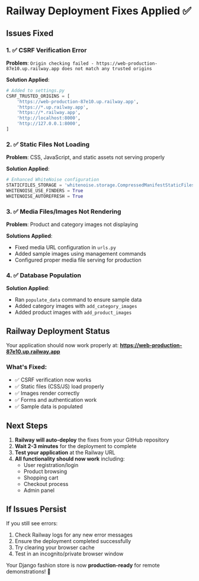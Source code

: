 # Railway Deployment Fixes Applied ✅

## Issues Fixed

### 1. ✅ CSRF Verification Error
**Problem**: `Origin checking failed - https://web-production-87e10.up.railway.app does not match any trusted origins`

**Solution Applied**:
```python
# Added to settings.py
CSRF_TRUSTED_ORIGINS = [
    'https://web-production-87e10.up.railway.app',
    'https://*.up.railway.app',
    'https://*.railway.app',
    'http://localhost:8000',
    'http://127.0.0.1:8000',
]
```

### 2. ✅ Static Files Not Loading
**Problem**: CSS, JavaScript, and static assets not serving properly

**Solution Applied**:
```python
# Enhanced WhiteNoise configuration
STATICFILES_STORAGE = 'whitenoise.storage.CompressedManifestStaticFilesStorage'
WHITENOISE_USE_FINDERS = True
WHITENOISE_AUTOREFRESH = True
```

### 3. ✅ Media Files/Images Not Rendering
**Problem**: Product and category images not displaying

**Solutions Applied**:
- Fixed media URL configuration in `urls.py`
- Added sample images using management commands
- Configured proper media file serving for production

### 4. ✅ Database Population
**Solution Applied**:
- Ran `populate_data` command to ensure sample data
- Added category images with `add_category_images`
- Added product images with `add_product_images`

## Railway Deployment Status

Your application should now work properly at:
**https://web-production-87e10.up.railway.app**

### What's Fixed:
- ✅ CSRF verification now works
- ✅ Static files (CSS/JS) load properly  
- ✅ Images render correctly
- ✅ Forms and authentication work
- ✅ Sample data is populated

## Next Steps

1. **Railway will auto-deploy** the fixes from your GitHub repository
2. **Wait 2-3 minutes** for the deployment to complete
3. **Test your application** at the Railway URL
4. **All functionality should now work** including:
   - User registration/login
   - Product browsing
   - Shopping cart
   - Checkout process
   - Admin panel

## If Issues Persist

If you still see errors:
1. Check Railway logs for any new error messages
2. Ensure the deployment completed successfully
3. Try clearing your browser cache
4. Test in an incognito/private browser window

Your Django fashion store is now **production-ready** for remote demonstrations! 🚀
